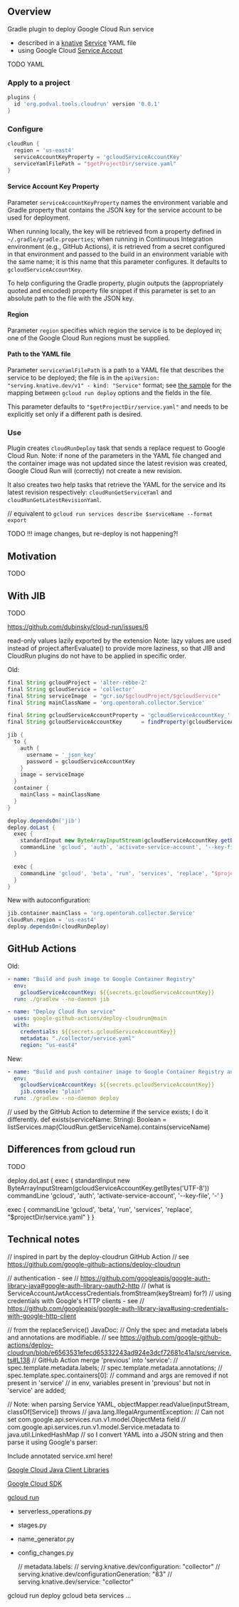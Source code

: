 ## Overview ##

Gradle plugin to deploy Google Cloud Run service
- described in a [knative](https://knative.dev/)
  [Service](https://knative.dev/docs/serving/spec/knative-api-specification-1.0/#service-2)
  YAML file
- using Google Cloud [Service Accout](https://cloud.google.com/iam/docs/service-accounts)  


TODO YAML

### Apply to a project ###

```groovy
plugins {
  id 'org.podval.tools.cloudrun' version '0.0.1'
}
```

### Configure ###

```groovy
cloudRun {
  region = 'us-east4'
  serviceAccountKeyProperty = 'gcloudServiceAccountKey'
  serviceYamlFilePath = "$getProjectDir/service.yaml"
}
```

#### Service Account Key Property ####

Parameter `serviceAccountKeyProperty` names the environment variable and Gradle
property that contains the JSON key for the service
account to be used for deployment.

When running locally, the key will be retrieved from a property
defined in `~/.gradle/gradle.properties`; when running in
Continuous Integration environment (e.g., GitHub Actions),
it is retrieved from a secret configured in that environment
and passed to the build in an environment variable with the same name;
it is this name that this parameter configures.
It defaults to `gcloudServiceAccountKey`.

To help configuring the Gradle property, plugin outputs the
(appropriately quoted and encoded) property file snippet
if this parameter is set to an absolute path to the file with the JSON
key. 

#### Region ####

Parameter `region` specifies which region the service is to be deployed in;
one of the Google Cloud Run regions must be supplied.

#### Path to the YAML file ####

Parameter `serviceYamlFilePath` is a path to a YAML file that describes the
service to be deployed; the file is in the
 `apiVersion: "serving.knative.dev/v1" - kind: "Service"` format;
see [the sample](./service.yaml) for the mapping between
`gcloud run deploy` options and the fields in the file.

This parameter defaults to `"$getProjectDir/service.yaml"` and needs to be
explicitly set only if a different path is desired. 

### Use ###

Plugin creates `cloudRunDeploy` task that sends a replace request to
Google Cloud Run. Note: if none of the parameters in the YAML file
changed and the container image was not updated since the latest
revision was created, Google Cloud Run will (correctly) not create a new revision.

It also creates two help tasks that retrieve the YAML for the service and
its latest revision respectively: `cloudRunGetServiceYaml` and `cloudRunGetLatestRevisionYaml`.

// equivalent to `gcloud run services describe $serviceName --format export`

TODO !!! image changes, but re-deploy is not happening?!

## Motivation ##

TODO

## With JIB ##

TODO

https://github.com/dubinsky/cloud-run/issues/6

read-only values lazily exported by the extension
Note: lazy values are used instead of project.afterEvaluate() to provide more laziness,
so that JIB and CloudRun plugins do not have to be applied in specific order.

Old:
```groovy
final String gcloudProject = 'alter-rebbe-2'
final String gcloudService = 'collector'
final String serviceImage  = "gcr.io/$gcloudProject/$gcloudService"
final String mainClassName = 'org.opentorah.collector.Service'

final String gcloudServiceAccountProperty = 'gcloudServiceAccountKey_' + gcloudProject.replace('-', '_')
final String gcloudServiceAccountKey      = findProperty(gcloudServiceAccountProperty) ?: System.getenv(gcloudServiceAccountProperty)

jib {
  to {
    auth {
      username = '_json_key'
      password = gcloudServiceAccountKey
    }
    image = serviceImage
  }
  container {
    mainClass = mainClassName
  }
}

deploy.dependsOn('jib')
deploy.doLast {
  exec {
    standardInput new ByteArrayInputStream(gcloudServiceAccountKey.getBytes('UTF-8'))
    commandLine 'gcloud', 'auth', 'activate-service-account', '--key-file', '-'
  }

  exec {
    commandLine 'gcloud', 'beta', 'run', 'services', 'replace', "$projectDir/service.yaml"
  }
}
```

New with autoconfiguration:
```groovy
jib.container.mainClass = 'org.opentorah.collector.Service'
cloudRun.region = 'us-east4'
deploy.dependsOn(cloudRunDeploy)
```

## GitHub Actions ##

Old:
```yaml
- name: "Build and push image to Google Container Registry"
  env:
    gcloudServiceAccountKey: ${{secrets.gcloudServiceAccountKey}}
  run: ./gradlew --no-daemon jib

- name: "Deploy Cloud Run service"
  uses: google-github-actions/deploy-cloudrun@main
  with:
    credentials: ${{secrets.gcloudServiceAccountKey}}
    metadata: "./collector/service.yaml"
    region: "us-east4"
```

New:
```yaml
- name: "Build and push container image to Google Container Registry and deploy Cloud Run service"
  env:
    gcloudServiceAccountKey: ${{secrets.gcloudServiceAccountKey}}
    jib.console: "plain"
  run: ./gradlew --no-daemon deploy
```

  // used by the GitHub Action to determine if the service exists; I do it differently.
  def exists(serviceName: String): Boolean =
    listServices.map(CloudRun.getServiceName).contains(serviceName)


## Differences from gcloud run ##

TODO

deploy.doLast {
  exec {
    standardInput new ByteArrayInputStream(gcloudServiceAccountKey.getBytes('UTF-8'))
    commandLine 'gcloud', 'auth', 'activate-service-account', '--key-file', '-'
  }

  exec {
    commandLine 'gcloud', 'beta', 'run', 'services', 'replace', "$projectDir/service.yaml"
  }
}


## Technical notes ##

// inspired in part by the deploy-cloudrun GitHub Action
//   see https://github.com/google-github-actions/deploy-cloudrun

// authentication - see
//   https://github.com/googleapis/google-auth-library-java#google-auth-library-oauth2-http
// (what is ServiceAccountJwtAccessCredentials.fromStream(keyStream) for?)
// using credentials with Google's HTTP clients - see
//   https://github.com/googleapis/google-auth-library-java#using-credentials-with-google-http-client

// from the replaceService() JavaDoc:
//  Only the spec and metadata labels and annotations are modifiable.
// see https://github.com/google-github-actions/deploy-cloudrun/blob/e6563531efecd65332243ad924e3dcf72681c41a/src/service.ts#L138
// GitHub Action merge 'previous' into 'service':
//   spec.template.metadata.labels;
//   spec.template.metadata.annotations;
//   spec.template.spec.containers[0]:
//     command and args are removed if not present in 'service'
//     in env, variables present in 'previous' but not in 'service' are added;

// Note: when parsing Service YAML, objectMapper.readValue(inputStream, classOf[Service]) throws
//   java.lang.IllegalArgumentException:
//   Can not set com.google.api.services.run.v1.model.ObjectMeta field
//   com.google.api.services.run.v1.model.Service.metadata to java.util.LinkedHashMap
// so I convert YAML into a JSON string and then parse it using Google's parser:

Include annotated service.xml here!

[Google Cloud Java Client Libraries](https://github.com/googleapis/google-cloud-java)

[Google Cloud SDK](https://github.com/twistedpair/google-cloud-sdk)

[gcloud run](https://github.com/twistedpair/google-cloud-sdk/tree/master/google-cloud-sdk/lib/googlecloudsdk/command_lib/run)
- serverless_operations.py
- stages.py
- name_generator.py
- config_changes.py

  // metadata.labels:
  //      serving.knative.dev/configuration: "collector"
  //    serving.knative.dev/configurationGeneration: "83"
  //    serving.knative.dev/service: "collector"


gcloud run deploy
gcloud beta services ...